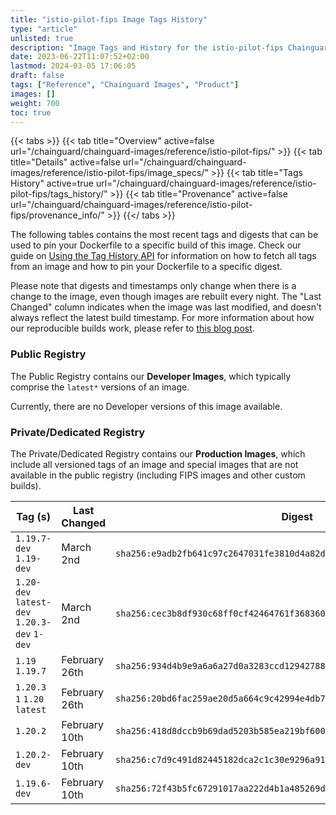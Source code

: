 ```yaml
---
title: "istio-pilot-fips Image Tags History"
type: "article"
unlisted: true
description: "Image Tags and History for the istio-pilot-fips Chainguard Image"
date: 2023-06-22T11:07:52+02:00
lastmod: 2024-03-05 17:06:05
draft: false
tags: ["Reference", "Chainguard Images", "Product"]
images: []
weight: 700
toc: true
---
```


{{< tabs >}}
{{< tab title="Overview" active=false url="/chainguard/chainguard-images/reference/istio-pilot-fips/" >}}
{{< tab title="Details" active=false url="/chainguard/chainguard-images/reference/istio-pilot-fips/image_specs/" >}}
{{< tab title="Tags History" active=true url="/chainguard/chainguard-images/reference/istio-pilot-fips/tags_history/" >}}
{{< tab title="Provenance" active=false url="/chainguard/chainguard-images/reference/istio-pilot-fips/provenance_info/" >}}
{{</ tabs >}}

The following tables contains the most recent tags and digests that can be used to pin your Dockerfile to a specific build of this image. Check our guide on [Using the Tag History API](/chainguard/chainguard-images/using-the-tag-history-api/) for information on how to fetch all tags from an image and how to pin your Dockerfile to a specific digest.

Please note that digests and timestamps only change when there is a change to the image, even though images are rebuilt every night. The "Last Changed" column indicates when the image was last modified, and doesn't always reflect the latest build timestamp. For more information about how our reproducible builds work, please refer to [this blog post](https://www.chainguard.dev/unchained/reproducing-chainguards-reproducible-image-builds).

### Public Registry
The Public Registry contains our **Developer Images**, which typically comprise the `latest*` versions of an image.

Currently, there are no Developer versions of this image available.

### Private/Dedicated Registry
The Private/Dedicated Registry contains our **Production Images**, which include all versioned tags of an image and special images that are not available in the public registry (including FIPS images and other custom builds).

| Tag (s)                                       | Last Changed  | Digest                                                                    |
|-----------------------------------------------|---------------|---------------------------------------------------------------------------|
|  `1.19.7-dev` `1.19-dev`                      | March 2nd     | `sha256:e9adb2fb641c97c2647031fe3810d4a82d55887d151057160caddd3bdb8368d1` |
|  `1.20-dev` `latest-dev` `1.20.3-dev` `1-dev` | March 2nd     | `sha256:cec3b8df930c68ff0cf42464761f3683603fcc3aa058449600ca82abcd64e6b7` |
|  `1.19` `1.19.7`                              | February 26th | `sha256:934d4b9e9a6a6a27d0a3283ccd12942788c30e6a57d4114f2d689fb3a35dbdf9` |
|  `1.20.3` `1` `1.20` `latest`                 | February 26th | `sha256:20bd6fac259ae20d5a664c9c42994e4db7ba71d538b15378dfb03171b7919630` |
|  `1.20.2`                                     | February 10th | `sha256:418d8dccb9b69dad5203b585ea219bf60097b8bf276cb63230f9b42fa8e747c9` |
|  `1.20.2-dev`                                 | February 10th | `sha256:c7d9c491d82445182dca2c1c30e9296a91a2c337c0509cd8706701c1651dd435` |
|  `1.19.6-dev`                                 | February 10th | `sha256:72f43b5fc67291017aa222d4b1a485269d933851bda7a901f35183b921c49a1b` |

